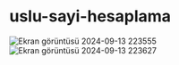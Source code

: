 # uslu-sayi-hesaplama
![Ekran görüntüsü 2024-09-13 223555](https://github.com/user-attachments/assets/e2c660b8-0d70-419d-821f-e44d1eac80db)
![Ekran görüntüsü 2024-09-13 223627](https://github.com/user-attachments/assets/9e8e4587-5d90-4c65-b8b1-ad9fe43ae3fa)
